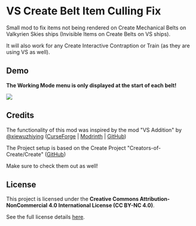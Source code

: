 <h1>VS Create Belt Item Culling Fix</h1>

<p>Small mod to fix items not being rendered on Create Mechanical Belts on Valkyrien Skies ships (Invisible Items on Create Belts on VS ships).</p>
<p>It will also work for any Create Interactive Contraption or Train (as they are using VS as well).</p>


## Demo

<b>The Working Mode menu is only displayed at the start of each belt!</b>

![](./.github/Demo_GIF.gif)


## Credits

<p>The functionality of this mod was inspired by the mod "VS Addition" by <a href="https://github.com/xiewuzhiying" target="_blank">@xiewuzhiying</a>
(<a href="https://www.curseforge.com/minecraft/mc-mods/vs-addition" target="_blank">CurseForge</a> |
<a href="https://modrinth.com/mod/vs-addition" target="_blank">Modrinth</a> |
<a href="https://github.com/xiewuzhiying/VS-Addition" target="_blank">GitHub</a>)

<p>The Project setup is based on the Create Project "Creators-of-Create/Create" (<a href="https://github.com/Creators-of-Create/Create" target="_blank">GitHub</a>)</p>

<p>Make sure to check them out as well!</p>


## License

This project is licensed under the **Creative Commons Attribution-NonCommercial 4.0 International License (CC BY-NC 4.0)**.

See the full license details [here](https://creativecommons.org/licenses/by-nc/4.0/).





